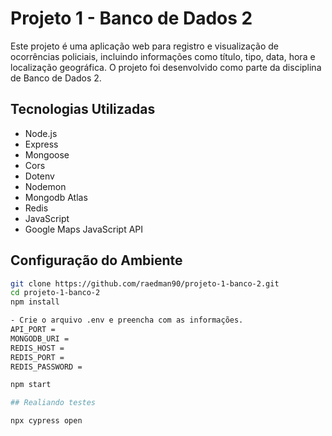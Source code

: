 # Projeto 1 - Banco de Dados 2

Este projeto é uma aplicação web para registro e visualização de ocorrências policiais, incluindo informações como título, tipo, data, hora e localização geográfica. O projeto foi desenvolvido como parte da disciplina de Banco de Dados 2.

## Tecnologias Utilizadas

- Node.js
- Express
- Mongoose
- Cors
- Dotenv
- Nodemon
- Mongodb Atlas
- Redis
- JavaScript
- Google Maps JavaScript API

## Configuração do Ambiente

```bash
git clone https://github.com/raedman90/projeto-1-banco-2.git
cd projeto-1-banco-2
npm install

- Crie o arquivo .env e preencha com as informações.
API_PORT =
MONGODB_URI =
REDIS_HOST = 
REDIS_PORT = 
REDIS_PASSWORD =

npm start

## Realiando testes

npx cypress open
